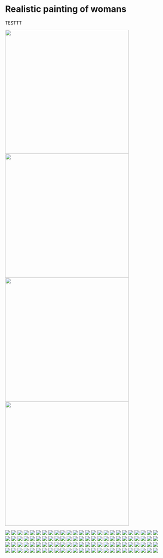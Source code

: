 # Realistic painting of womans

TESTTT 

<img src=".gitbook/assets/WOMAN_OilPainting1.jpg" width="400"/>
<img src=".gitbook/assets/WOMAN_OilPainting2.jpg" width="400"/>
<img src=".gitbook/assets/WOMAN_OilPainting3.jpg" width="400"/>
<img src=".gitbook/assets/WOMAN_OilPainting4.jpg" width="400"/>


![](.gitbook/assets/WOMAN_OilPainting1.jpg)
![](.gitbook/assets/WOMAN_OilPainting2.jpg)
![](.gitbook/assets/WOMAN_OilPainting3.jpg)
![](.gitbook/assets/WOMAN_OilPainting4.jpg)
![](.gitbook/assets/WOMAN_OilPainting5.jpg)
![](.gitbook/assets/WOMAN_OilPainting6.jpg)
![](.gitbook/assets/WOMAN_OilPainting7.jpg)
![](.gitbook/assets/WOMAN_OilPainting8.jpg)
![](.gitbook/assets/WOMAN_OilPainting9.jpg)
![](.gitbook/assets/WOMAN_OilPainting10.jpg)
![](.gitbook/assets/WOMAN_OilPainting11.jpg)
![](.gitbook/assets/WOMAN_OilPainting12.jpg)
![](.gitbook/assets/WOMAN_OilPainting13.jpg)
![](.gitbook/assets/WOMAN_OilPainting14.jpg)
![](.gitbook/assets/WOMAN_OilPainting15.jpg)
![](.gitbook/assets/WOMAN_OilPainting16.jpg)
![](.gitbook/assets/WOMAN_OilPainting17.jpg)
![](.gitbook/assets/WOMAN_OilPainting18.jpg)
![](.gitbook/assets/WOMAN_OilPainting19.jpg)
![](.gitbook/assets/WOMAN_OilPainting20.jpg)
![](.gitbook/assets/WOMAN_OilPainting21.jpg)
![](.gitbook/assets/WOMAN_OilPainting22.jpg)
![](.gitbook/assets/WOMAN_OilPainting23.jpg)
![](.gitbook/assets/WOMAN_OilPainting24.jpg)
![](.gitbook/assets/WOMAN_OilPainting25.jpg)
![](.gitbook/assets/WOMAN_OilPainting26.jpg)
![](.gitbook/assets/WOMAN_OilPainting27.jpg)
![](.gitbook/assets/WOMAN_OilPainting28.jpg)
![](.gitbook/assets/WOMAN_OilPainting29.jpg)
![](.gitbook/assets/WOMAN_OilPainting30.jpg)
![](.gitbook/assets/WOMAN_OilPainting31.jpg)
![](.gitbook/assets/WOMAN_OilPainting32.jpg)
![](.gitbook/assets/WOMAN_OilPainting33.jpg)
![](.gitbook/assets/WOMAN_OilPainting34.jpg)
![](.gitbook/assets/WOMAN_OilPainting35.jpg)
![](.gitbook/assets/WOMAN_OilPainting36.jpg)
![](.gitbook/assets/WOMAN_OilPainting37.jpg)
![](.gitbook/assets/WOMAN_OilPainting38.jpg)
![](.gitbook/assets/WOMAN_OilPainting39.jpg)
![](.gitbook/assets/WOMAN_OilPainting40.jpg)
![](.gitbook/assets/WOMAN_OilPainting41.jpg)
![](.gitbook/assets/WOMAN_OilPainting42.jpg)
![](.gitbook/assets/WOMAN_OilPainting43.jpg)
![](.gitbook/assets/WOMAN_OilPainting44.jpg)
![](.gitbook/assets/WOMAN_OilPainting45.jpg)
![](.gitbook/assets/WOMAN_OilPainting46.jpg)
![](.gitbook/assets/WOMAN_OilPainting47.jpg)
![](.gitbook/assets/WOMAN_OilPainting48.jpg)
![](.gitbook/assets/WOMAN_OilPainting49.jpg)
![](.gitbook/assets/WOMAN_OilPainting50.jpg)
![](.gitbook/assets/WOMAN_OilPainting51.jpg)
![](.gitbook/assets/WOMAN_OilPainting52.jpg)
![](.gitbook/assets/WOMAN_OilPainting53.jpg)
![](.gitbook/assets/WOMAN_OilPainting54.jpg)
![](.gitbook/assets/WOMAN_OilPainting55.jpg)
![](.gitbook/assets/WOMAN_OilPainting56.jpg)
![](.gitbook/assets/WOMAN_OilPainting57.jpg)
![](.gitbook/assets/WOMAN_OilPainting58.jpg)
![](.gitbook/assets/WOMAN_OilPainting59.jpg)
![](.gitbook/assets/WOMAN_OilPainting60.jpg)
![](.gitbook/assets/WOMAN_OilPainting61.jpg)
![](.gitbook/assets/WOMAN_OilPainting62.jpg)
![](.gitbook/assets/WOMAN_OilPainting63.jpg)
![](.gitbook/assets/WOMAN_OilPainting64.jpg)
![](.gitbook/assets/WOMAN_OilPainting65.jpg)
![](.gitbook/assets/WOMAN_OilPainting66.jpg)
![](.gitbook/assets/WOMAN_OilPainting67.jpg)
![](.gitbook/assets/WOMAN_OilPainting68.jpg)
![](.gitbook/assets/WOMAN_OilPainting69.jpg)
![](.gitbook/assets/WOMAN_OilPainting70.jpg)
![](.gitbook/assets/WOMAN_OilPainting71.jpg)
![](.gitbook/assets/WOMAN_OilPainting72.jpg)
![](.gitbook/assets/WOMAN_OilPainting73.jpg)
![](.gitbook/assets/WOMAN_OilPainting74.jpg)
![](.gitbook/assets/WOMAN_OilPainting75.jpg)
![](.gitbook/assets/WOMAN_OilPainting76.jpg)
![](.gitbook/assets/WOMAN_OilPainting77.jpg)
![](.gitbook/assets/WOMAN_OilPainting78.jpg)
![](.gitbook/assets/WOMAN_OilPainting79.jpg)
![](.gitbook/assets/WOMAN_OilPainting80.jpg)
![](.gitbook/assets/WOMAN_OilPainting81.jpg)
![](.gitbook/assets/WOMAN_OilPainting82.jpg)
![](.gitbook/assets/WOMAN_OilPainting83.jpg)
![](.gitbook/assets/WOMAN_OilPainting84.jpg)
![](.gitbook/assets/WOMAN_OilPainting85.jpg)
![](.gitbook/assets/WOMAN_OilPainting86.jpg)
![](.gitbook/assets/WOMAN_OilPainting87.jpg)
![](.gitbook/assets/WOMAN_OilPainting88.jpg)
![](.gitbook/assets/WOMAN_OilPainting89.jpg)
![](.gitbook/assets/WOMAN_OilPainting90.jpg)
![](.gitbook/assets/WOMAN_OilPainting91.jpg)
![](.gitbook/assets/WOMAN_OilPainting92.jpg)
![](.gitbook/assets/WOMAN_OilPainting93.jpg)
![](.gitbook/assets/WOMAN_OilPainting94.jpg)
![](.gitbook/assets/WOMAN_OilPainting95.jpg)
![](.gitbook/assets/WOMAN_OilPainting96.jpg)
![](.gitbook/assets/WOMAN_OilPainting97.jpg)
![](.gitbook/assets/WOMAN_OilPainting98.jpg)
![](.gitbook/assets/WOMAN_OilPainting99.jpg)
![](.gitbook/assets/WOMAN_OilPainting100.jpg)
